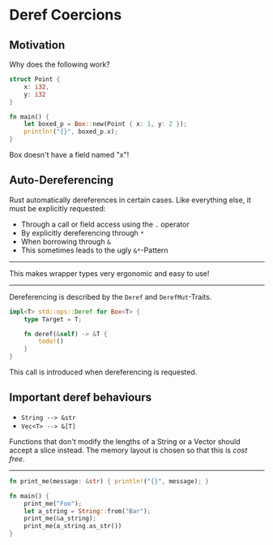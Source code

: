 # Deref Coercions

## Motivation

Why does the following work?

```rust
struct Point {
    x: i32,
    y: i32
}

fn main() {
    let boxed_p = Box::new(Point { x: 1, y: 2 });
    println!("{}", boxed_p.x);
}
```

Box doesn't have a field named "x"!

## Auto-Dereferencing

Rust automatically dereferences in certain cases. Like everything else, it must be explicitly requested:

- Through a call or field access using the `.` operator
- By explicitly dereferencing through `*`
- When borrowing through `&`
- This sometimes leads to the ugly `&*`-Pattern

---

This makes wrapper types very ergonomic and easy to use!

---

Dereferencing is described by the `Deref` and `DerefMut`-Traits.

```rust ignore
impl<T> std::ops::Deref for Box<T> {
    type Target = T;

    fn deref(&self) -> &T {
        todo!()
    }
}
```

This call is introduced when dereferencing is requested.

## Important deref behaviours

- `String --> &str`
- `Vec<T> --> &[T]`

Functions that don't modify the lengths of a String or a Vector should accept a slice instead. The memory layout is chosen so that this is *cost free*.

---

```rust
fn print_me(message: &str) { println!("{}", message); }

fn main() {
    print_me("Foo");
    let a_string = String::from("Bar");
    print_me(&a_string);
    print_me(a_string.as_str())
}
```
